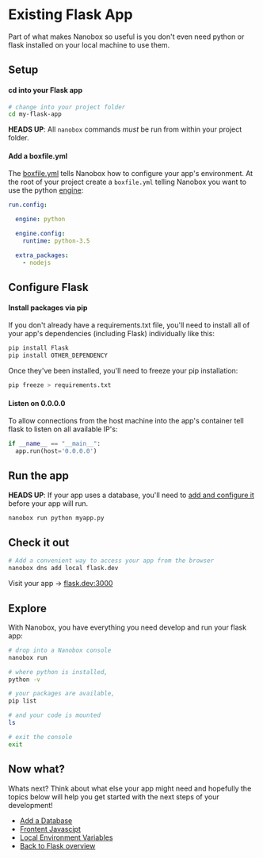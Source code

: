 # Existing Flask App
Part of what makes Nanobox so useful is you don't even need python or flask installed on your local machine to use them.

## Setup

#### cd into your Flask app

```bash
# change into your project folder
cd my-flask-app
```

**HEADS UP**: All `nanobox` commands *must* be run from within your project folder.

#### Add a boxfile.yml
The <a href="https://docs.nanobox.io/boxfile/" target="\_blank">boxfile.yml</a> tells Nanobox how to configure your app's environment. At the root of your project create a `boxfile.yml` telling Nanobox you want to use the python <a href="https://docs.nanobox.io/engines/" target="\_blank">engine</a>:

<div class="meta" data-method="configFile" data-params="boxfile.yml"></div>

```yaml
run.config:

  engine: python

  engine.config:
    runtime: python-3.5

  extra_packages:
    - nodejs

```

## Configure Flask

#### Install packages via pip
If you don't already have a requirements.txt file, you'll need to install all of your app's dependencies (including Flask) individually like this:

```bash
pip install Flask
pip install OTHER_DEPENDENCY
```

Once they've been installed, you'll need to freeze your pip installation:

```bash
pip freeze > requirements.txt
```

#### Listen on 0.0.0.0

To allow connections from the host machine into the app's container tell flask to listen on all available IP's:

```python
if __name__ == "__main__":
  app.run(host='0.0.0.0')
```

## Run the app

**HEADS UP**: If your app uses a database, you'll need to [add and configure it](/python/flask/add-a-database) before your app will run.

```bash
nanobox run python myapp.py
```

## Check it out

```bash
# Add a convenient way to access your app from the browser
nanobox dns add local flask.dev
```

Visit your app -> [flask.dev:3000](http://flask.dev:3000)

## Explore

With Nanobox, you have everything you need develop and run your flask app:

```bash
# drop into a Nanobox console
nanobox run

# where python is installed,
python -v

# your packages are available,
pip list

# and your code is mounted
ls

# exit the console
exit
```

## Now what?
Whats next? Think about what else your app might need and hopefully the topics below will help you get started with the next steps of your development!

* [Add a Database](/python/flask/add-a-database)
* [Frontent Javascipt](/python/flask/frontend-javascript)
* [Local Environment Variables](/python/flask/local-evars)
* [Back to Flask overview](/python/flask)
